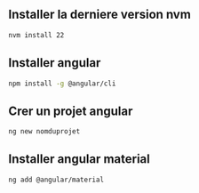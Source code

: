 ## Installer la derniere version nvm 

```bash
nvm install 22
```

## Installer angular 

```bash
npm install -g @angular/cli
```

## Crer un projet angular

```bash
ng new nomduprojet
```

## Installer angular material

```bash
ng add @angular/material
```
